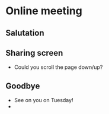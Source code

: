 # Online meeting

## Salutation



## Sharing screen

- Could you scroll the page down/up?



## Goodbye

- See on you on Tuesday!
- 